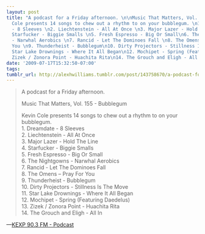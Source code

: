 ```yaml
---
layout: post
title: "A podcast for a Friday afternoon. \n\nMusic That Matters, Vol. 155 - Bubblegum\n\nKevin
  Cole presents 14 songs to chew out a rhythm to on your bubblegum. \n1. Dreamdate
  - 8 Sleeves \n2. Liechtenstein - All At Once \n3. Major Lazer - Hold The Line \n4.
  Starfucker - Biggie Smalls \n5. Fresh Espresso - Big Or Small\n6. The Nightgowns
  - Narwhal Aerobics \n7. Rancid - Let The Dominoes Fall \n8. The Omens – Pray For
  You \n9. Thunderheist - Bubblegum\n10. Dirty Projectors - Stillness Is The Move\n11.
  Star Lake Drownings - Where It All Began\n12. Mochipet - Spring (Featuring Daedelus)\n13.
  Zizek / Zonora Point - Huachita Rita\n14. The Grouch and Eligh - All In"
date: '2009-07-17T15:32:50-07:00'
tags: 
tumblr_url: http://alexhwilliams.tumblr.com/post/143758670/a-podcast-for-a-friday-afternoon-music-that
---
```

<blockquote><p>A podcast for a Friday afternoon. </p>

<p>Music That Matters, Vol. 155 - Bubblegum</p>

<p>Kevin Cole presents 14 songs to chew out a rhythm to on your bubblegum. <br/>
1. Dreamdate - 8 Sleeves <br/>
2. Liechtenstein - All At Once <br/>
3. Major Lazer - Hold The Line <br/>
4. Starfucker - Biggie Smalls <br/>
5. Fresh Espresso - Big Or Small<br/>
6. The Nightgowns - Narwhal Aerobics <br/>
7. Rancid - Let The Dominoes Fall <br/>
8. The Omens – Pray For You <br/>
9. Thunderheist - Bubblegum<br/>
10. Dirty Projectors - Stillness Is The Move<br/>
11. Star Lake Drownings - Where It All Began<br/>
12. Mochipet - Spring (Featuring Daedelus)<br/>
13. Zizek / Zonora Point - Huachita Rita<br/>
14. The Grouch and Eligh - All In</p></blockquote>&#8212;<a href="http://www.kexp.org/podcasting/past.asp?podcast=mtm">KEXP 90.3 FM - Podcast</a>
